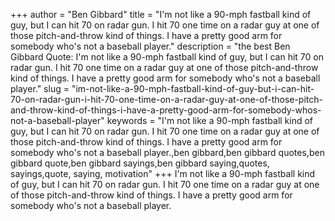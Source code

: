 +++
author = "Ben Gibbard"
title = "I'm not like a 90-mph fastball kind of guy, but I can hit 70 on radar gun. I hit 70 one time on a radar guy at one of those pitch-and-throw kind of things. I have a pretty good arm for somebody who's not a baseball player."
description = "the best Ben Gibbard Quote: I'm not like a 90-mph fastball kind of guy, but I can hit 70 on radar gun. I hit 70 one time on a radar guy at one of those pitch-and-throw kind of things. I have a pretty good arm for somebody who's not a baseball player."
slug = "im-not-like-a-90-mph-fastball-kind-of-guy-but-i-can-hit-70-on-radar-gun-i-hit-70-one-time-on-a-radar-guy-at-one-of-those-pitch-and-throw-kind-of-things-i-have-a-pretty-good-arm-for-somebody-whos-not-a-baseball-player"
keywords = "I'm not like a 90-mph fastball kind of guy, but I can hit 70 on radar gun. I hit 70 one time on a radar guy at one of those pitch-and-throw kind of things. I have a pretty good arm for somebody who's not a baseball player.,ben gibbard,ben gibbard quotes,ben gibbard quote,ben gibbard sayings,ben gibbard saying,quotes, sayings,quote, saying, motivation"
+++
I'm not like a 90-mph fastball kind of guy, but I can hit 70 on radar gun. I hit 70 one time on a radar guy at one of those pitch-and-throw kind of things. I have a pretty good arm for somebody who's not a baseball player.
